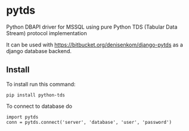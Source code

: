 pytds
=====

Python DBAPI driver for MSSQL using pure Python TDS (Tabular Data Stream) protocol implementation

It can be used with https://bitbucket.org/denisenkom/django-pytds as a django database backend.

Install
-------

To install run this command:

    pip install python-tds

To connect to database do
    
    import pytds
    conn = pytds.connect('server', 'database', 'user', 'password')
